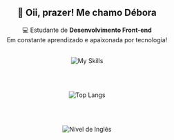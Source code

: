 <div align="center">

  <h2>👋 Oii, prazer! Me chamo Débora</h2>
  <p>💻 Estudante de <strong>Desenvolvimento Front-end</strong><br>
  Em constante aprendizado e apaixonada por tecnologia!</p>

  <br>

  <img src="https://skillicons.dev/icons?i=html,css,js,typescript,react,tailwind,bootstrap,sass,materialui,nodejs,git,figma&theme=dark&perline=6" alt="My Skills" />

  <br><br>

  ![Top Langs](https://github-readme-stats.vercel.app/api/top-langs/?username=dboravitoria&layout=compact&theme=radical)

  <br><br>

  <img src="https://img.shields.io/badge/Ingl%C3%AAs-Intermedi%C3%A1rio-%23AA2132" alt="Nível de Inglês" />

</div>
